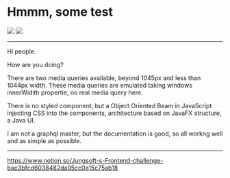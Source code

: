 # Hmmm, some test

![](https://img.shields.io/badge/TS-ES5-blue) ![](https://img.shields.io/badge/@apollo/client-3.3.6-purple)

---

Hi people.

How are you doing?

There are two media queries available, beyond 1045px and less than 1044px width. These media queries are emulated taking windows innerWidith propertie, no real media query here.

There is no styled component, but a Object Oriented Beam in JavaScript injecting CSS into the components, architecture based on JavaFX structure, a Java UI.

I am not a graphql master, but the documentation is good, so all workng well and as simple as possible.

---

https://www.notion.so/Jungsoft-s-Frontend-challenge-bac3bfcd6038482da95cc0e15c75ab18
